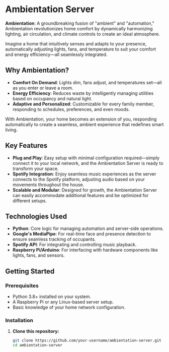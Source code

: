 # Ambientation Server

**Ambientation**: A groundbreaking fusion of "ambient" and "automation," Ambientation revolutionizes home comfort by dynamically harmonizing lighting, air circulation, and climate controls to create an ideal atmosphere. 

Imagine a home that intuitively senses and adapts to your presence, automatically adjusting lights, fans, and temperature to suit your comfort and energy efficiency—all seamlessly integrated.

## Why Ambientation?

- **Comfort On Demand**: Lights dim, fans adjust, and temperatures set—all as you enter or leave a room.
- **Energy Efficiency**: Reduces waste by intelligently managing utilities based on occupancy and natural light.
- **Adaptive and Personalized**: Customizable for every family member, responding to schedules, preferences, and even moods.

With Ambientation, your home becomes an extension of you, responding automatically to create a seamless, ambient experience that redefines smart living.

## Key Features

- **Plug and Play**: Easy setup with minimal configuration required—simply connect it to your local network, and the Ambientation Server is ready to transform your space.
- **Spotify Integration**: Enjoy seamless music experiences as the server connects to the Spotify platform, adjusting audio based on your movements throughout the house.
- **Scalable and Modular**: Designed for growth, the Ambientation Server can easily accommodate additional features and be optimized for different setups.

## Technologies Used

- **Python**: Core logic for managing automation and server-side operations.
- **Google's MediaPipe**: For real-time face and presence detection to ensure seamless tracking of occupants.
- **Spotify API**: For integrating and controlling music playback.
- **Raspberry Pi/Arduino**: For interfacing with hardware components like lights, fans, and sensors.

## Getting Started

### Prerequisites

- Python 3.8+ installed on your system.
- A Raspberry Pi or any Linux-based server setup.
- Basic knowledge of your home network configuration.

### Installation

1. **Clone this repository:**

   ```bash
   git clone https://github.com/your-username/ambientation-server.git
   cd ambientation-server
